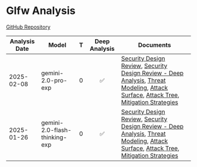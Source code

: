 # Glfw Analysis

[GitHub Repository](https://github.com/glfw/glfw)

| Analysis Date | Model | T | Deep Analysis | Documents |
|---------------|-------|---|:-------------:|-----------|
| 2025-02-08 | gemini-2.0-pro-exp | 0 | ✅ | [Security Design Review](2025-02-08-gemini-2.0-pro-exp/sec-design.md), [Security Design Review - Deep Analysis](2025-02-08-gemini-2.0-pro-exp/sec-design-deep-analysis.md), [Threat Modeling](2025-02-08-gemini-2.0-pro-exp/threat-modeling.md), [Attack Surface](2025-02-08-gemini-2.0-pro-exp/attack-surface.md), [Attack Tree](2025-02-08-gemini-2.0-pro-exp/attack-tree.md), [Mitigation Strategies](2025-02-08-gemini-2.0-pro-exp/mitigations.md) |
| 2025-01-26 | gemini-2.0-flash-thinking-exp | 0 | ✅ | [Security Design Review](2025-01-26-gemini-2.0-flash-thinking-exp/sec-design.md), [Security Design Review - Deep Analysis](2025-01-26-gemini-2.0-flash-thinking-exp/sec-design-deep-analysis.md), [Threat Modeling](2025-01-26-gemini-2.0-flash-thinking-exp/threat-modeling.md), [Attack Surface](2025-01-26-gemini-2.0-flash-thinking-exp/attack-surface.md), [Attack Tree](2025-01-26-gemini-2.0-flash-thinking-exp/attack-tree.md), [Mitigation Strategies](2025-01-26-gemini-2.0-flash-thinking-exp/mitigations.md) |